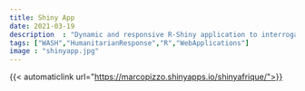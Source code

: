 ```yaml
---
title: Shiny App
date: 2021-03-19
description  : "Dynamic and responsive R-Shiny application to interrogate a large settlement dataset"
tags: ["WASH","HumanitarianResponse","R","WebApplications"]
image : "shinyapp.jpg"
---
```


{{< automaticlink url="https://marcopizzo.shinyapps.io/shinyafrique/">}}
